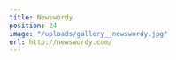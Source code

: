 ```yaml
---
title: Newswordy
position: 24
image: "/uploads/gallery__newswordy.jpg"
url: http://newswordy.com/
---
```


